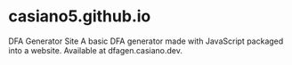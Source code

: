 # casiano5.github.io
DFA Generator Site
A basic DFA generator made with JavaScript packaged into a website. Available at dfagen.casiano.dev.
